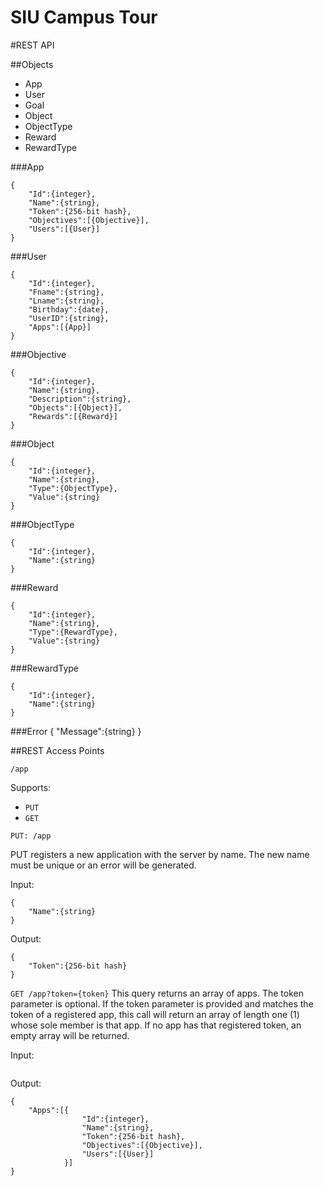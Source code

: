 SIU Campus Tour
===============

#REST API

##Objects
* App
* User
* Goal
* Object
* ObjectType
* Reward
* RewardType

###App
```
{
	"Id":{integer},
	"Name":{string},
	"Token":{256-bit hash},
	"Objectives":[{Objective}],
	"Users":[{User}]
}
```

###User
```
{
	"Id":{integer},
	"Fname":{string},
	"Lname":{string},
	"Birthday":{date},
	"UserID":{string},
	"Apps":[{App}]
}
```

###Objective
```
{
	"Id":{integer},
	"Name":{string},
	"Description":{string},
	"Objects":[{Object}],
	"Rewards":[{Reward}]
}
```

###Object
```
{
	"Id":{integer},
	"Name":{string},
	"Type":{ObjectType},
	"Value":{string}
}
```

###ObjectType
```
{
	"Id":{integer},
	"Name":{string}
}
```

###Reward
```
{
	"Id":{integer},
	"Name":{string},
	"Type":{RewardType},
	"Value":{string}
}
```

###RewardType
```
{
	"Id":{integer},
	"Name":{string}
}
```

###Error
{
	"Message":{string}
}

##REST Access Points

`/app`

Supports:
* `PUT`
* `GET`

`PUT: /app`

PUT registers a new application with the server by name. The new name must be unique or an error will be generated.

Input:
```
{
	"Name":{string}
}
```
Output:
```
{
	"Token":{256-bit hash}
}
```

`GET /app?token={token}`
This query returns an array of apps. The token parameter is optional. If the token parameter is provided and matches the token of a registered app, this call will return an array of length one (1) whose sole member is that app. If no app has that registered token, an empty array will be returned.

Input:
```
```

Output:
```
{
	"Apps":[{
				"Id":{integer},
				"Name":{string},
				"Token":{256-bit hash},
				"Objectives":[{Objective}],
				"Users":[{User}]
			}]
}
```
